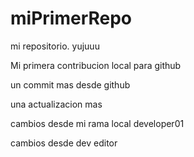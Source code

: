 # miPrimerRepo

mi repositorio. yujuuu


Mi primera contribucion local para github


un commit mas desde github 

una actualizacion mas 

cambios desde mi rama local developer01 

cambios desde dev editor
